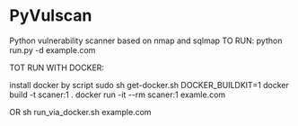 # PyVulscan
Python vulnerability scanner based on nmap and sqlmap
TO RUN:
python run.py -d example.com

TOT RUN WITH DOCKER:

install docker by script sudo sh get-docker.sh
DOCKER_BUILDKIT=1 docker build -t scaner:1 .
docker run -it --rm scaner:1 examle.com

OR
sh run_via_docker.sh example.com
